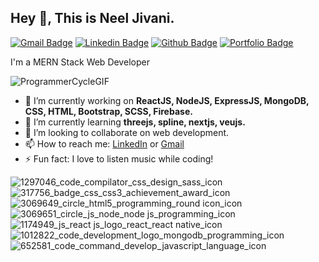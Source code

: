 ## Hey 👋, This is Neel Jivani.
[![Gmail Badge](https://img.shields.io/badge/-neeljivani26@gmail.com-c14438?style=flat&logo=Gmail&logoColor=white&link=mailto:neeljivani26@gmail.com)](mailto:neeljivani26@gmail.com) 
 [![Linkedin Badge](https://img.shields.io/badge/-neeljivani-0072b1?style=flat&logo=Linkedin&logoColor=white&link=https://www.linkedin.com/in/neel-jivani-89b9a8148/)](https://www.linkedin.com/in/neel-jivani-89b9a8148/)  [![Github Badge](https://img.shields.io/badge/-neeljivani-grey?style=flat&logo=github&logoColor=white&link=https://github.com/Neel2603/)](https://www.github.com/Neel2603/)  [![Portfolio Badge](https://img.shields.io/badge/portfolio-web-blue?style=flat&link=https://raviagheda.github.io//)](https://raviagheda.github.io//) 
<p align='left'>
  I'm a MERN Stack Web Developer
  
  ![ProgrammerCycleGIF](https://user-images.githubusercontent.com/53113741/209103074-3ffab3db-14f2-4bd4-9ee1-032b5b290a70.gif)
  
  - 🔭 I’m currently working on <b> ReactJS, NodeJS, ExpressJS, MongoDB, CSS, HTML, Bootstrap, SCSS, Firebase. </b> 
  - 🌱 I’m currently learning <b> threejs, spline, nextjs, veujs.</b>
  - 👯 I’m looking to collaborate on web development.
  - 📫 How to reach me: <a href='https://www.linkedin.com/in/neel-jivani-89b9a8148/'>LinkedIn</a> or <a href="neeljivani26@gmail.com">Gmail</a>
  - ⚡ Fun fact: I love to listen music while coding! 
  

![1297046_code_compilator_css_design_sass_icon](https://user-images.githubusercontent.com/53113741/209101392-9655b106-c016-4ae6-968d-6a28e30a4f02.png)
![317756_badge_css_css3_achievement_award_icon](https://user-images.githubusercontent.com/53113741/209101395-0aff894c-cca8-45d7-8d60-0f99f1a89a91.png)
![3069649_circle_html5_programming_round icon_icon](https://user-images.githubusercontent.com/53113741/209101398-595faf3c-4b93-40a6-8f1f-12913b894980.png)
![3069651_circle_js_node_node js_programming_icon](https://user-images.githubusercontent.com/53113741/209101401-ff37045b-cc07-4feb-a7af-3a34cba69bb4.png)
![1174949_js_react js_logo_react_react native_icon](https://user-images.githubusercontent.com/53113741/209101405-691d8ef3-82ec-4bc3-b8fd-ad8bffe964c5.png)
![1012822_code_development_logo_mongodb_programming_icon](https://user-images.githubusercontent.com/53113741/209101406-af9ee716-ab73-44e6-a5ce-febe7c04d1e1.png)
![652581_code_command_develop_javascript_language_icon](https://user-images.githubusercontent.com/53113741/209101408-bd340569-8e67-4bf4-a273-22147a3c9e66.png)
